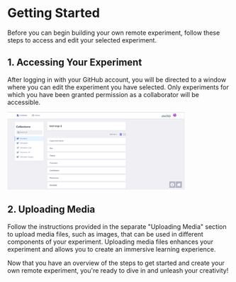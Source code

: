 # Getting Started

Before you can begin building your own remote experiment, follow these steps to access and edit your selected experiment.

## 1. Accessing Your Experiment

After logging in with your GitHub account, you will be directed to a window where you can edit the experiment you have selected. Only experiments for which you have been granted permission as a collaborator will be accessible.

<img src="/help/img/getting-started.png" width="400" height="175"/>

## 2. Uploading Media

Follow the instructions provided in the separate "Uploading Media" section to upload media files, such as images, that can be used in different components of your experiment. Uploading media files enhances your experiment and allows you to create an immersive learning experience.

Now that you have an overview of the steps to get started and create your own remote experiment, you're ready to dive in and unleash your creativity!
